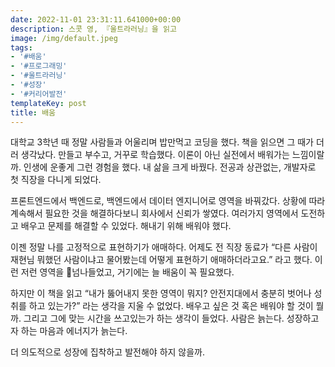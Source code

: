 ```yaml
---
date: 2022-11-01 23:31:11.641000+00:00
description: 스콧 영, 『울트라러닝』을 읽고
image: /img/default.jpeg
tags:
- '#배움'
- '#프로그래밍'
- '#울트라러닝'
- '#성장'
- '#커리어발전'
templateKey: post
title: 배움
---
```


대학교 3학년 때 정말 사람들과 어울리며 밥만먹고 코딩을 했다. 책을 읽으면 그 때가 더러 생각났다. 만들고 부수고, 거꾸로 학습했다. 이론이 아닌 실전에서 배워가는 느낌이랄까. 인생에 운좋게 그런 경험을 했다. 내 삶을 크게 바꿨다. 전공과 상관없는, 개발자로 첫 직장을 다니게 되었다.

프론트엔드에서 백엔드로, 백엔드에서 데이터 엔지니어로 영역을 바꿔갔다. 상황에 따라 계속해서 필요한 것을 해결하다보니 회사에서 신뢰가 쌓였다. 여러가지 영역에서 도전하고 배우고 문제를 해결할 수 있었다. 해내기 위해 배워야 했다. 

이젠 정말 나를 고정적으로 표현하기가 애매하다. 어제도 전 직장 동료가 “다른 사람이 재현님 뭐했던 사람이냐고 물어봤는데 어떻게 표현하기 애매하더라고요.” 라고 했다. 이런 저런 영역을 넘나들었고, 거기에는 늘 배움이 꼭 필요했다.

하지만 이 책을 읽고 “내가 뚫어내지 못한 영역이 뭐지? 안전지대에서 충분히 벗어나 성취를 하고 있는가?” 라는 생각을 지울 수 없었다. 배우고 싶은 것 혹은 배워야 할 것이 뭘까. 그리고 그에 맞는 시간을 쓰고있는가 하는 생각이 들었다. 사람은 늙는다. 성장하고자 하는 마음과 에너지가 늙는다. 

더 의도적으로 성장에 집착하고 발전해야 하지 않을까.